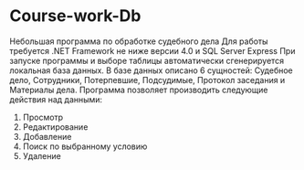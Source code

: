 # Course-work-Db
Небольшая программа по обработке судебного дела
Для работы требуется .NET Framework не ниже версии 4.0 и SQL Server Express
При запуске программы и выборе таблицы автоматически сгенерируется локальная база данных.
В базе данных описано 6 сущностей: Судебное дело, Сотрудники, Потерпевшие, Подсудимые, Протокол заседания и Материалы дела.
Программа позволяет производить следующие действия над данными:
1) Просмотр 
2) Редактирование
3) Добавление
4) Поиск по выбранному условию
5) Удаление
